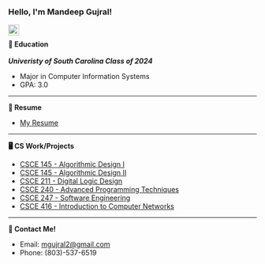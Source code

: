 ### Hello, I'm Mandeep Gujral!

<a href="https://www.linkedin.com/in/mandeep-gujral/">
  <img align="left" alt="Abhishek's LinkedIN" width="22px" src="https://raw.githubusercontent.com/peterthehan/peterthehan/master/assets/linkedin.svg" />
</a>
</br>

**🏫 Education**</br></br>
***Univeristy of South Carolina Class of 2024***
- Major in Computer Information Systems
- GPA: 3.0
---

**📝 Resume**
- [My Resume](https://www.canva.com/design/DAFUU6mXoCc/RxF9UElK8FhYSoAMbPMl4g/view?utm_content=DAFUU6mXoCc&utm_campaign=designshare&utm_medium=link&utm_source=publishsharelink)
---

**🖥️ CS Work/Projects**
- [CSCE 145 - Algorithmic Design I]()
- [CSCE 145 - Algorithmic Design II]()
- [CSCE 211 - Digital Logic Design]()
- [CSCE 240 - Advanced Programming Techniques]()
- [CSCE 247 - Software Engineering](https://github.com/mandeepg1/design-patterns)
- [CSCE 416 - Introduction to Computer Networks]()
---

**📲 Contact Me!**
- Email: mgujral2@gmail.com
- Phone: (803)-537-6519
